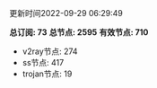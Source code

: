 更新时间2022-09-29 06:29:49

**总订阅: 73**
**总节点: 2595**
**有效节点: 710**
- v2ray节点: 274
- ss节点: 417
- trojan节点: 19
